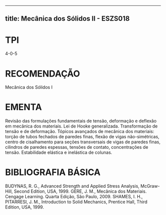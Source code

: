
---
title: Mecânica dos Sólidos II - ESZS018 
---

# TPI

4-0-5

# RECOMENDAÇÃO

Mecânica dos Sólidos I

# EMENTA

Revisão das formulações fundamentais de tensão, deformação e deflexão em mecânica dos materiais. Lei de Hooke generalizada. Transformação de tensão e de deformação. Tópicos avançados de mecânica dos materiais: torção de tubos fechados de paredes finas, flexão de vigas não-simétricas, centro de cisalhamento para seções transversais de vigas de paredes finas, cilindros de paredes espessas, tensões de contato, concentrações de tensão. Estabilidade elástica e inelástica de colunas.

# BIBLIOGRAFIA BÁSICA

BUDYNAS, R. G., Advanced Strength and Applied Stress Analysis, McGraw-Hill, Second Edition, USA, 1999.
GERE, J. M., Mecânica dos Materiais. Cengage Learning. Quarta Edição, São Paulo, 2009.
SHAMES, I. H., PITARRESI, J. M., Introduction to Solid Mechanics, Prentice Hall, Third Edition, USA, 1999.
        